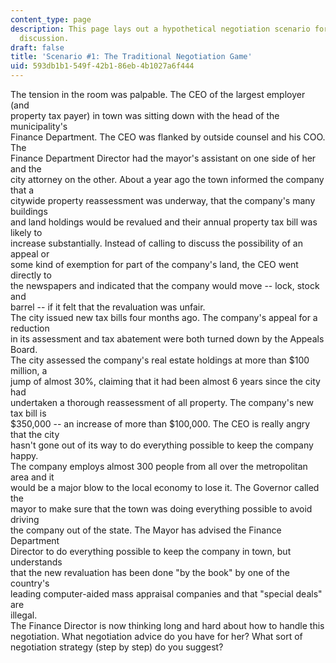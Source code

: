 ```yaml
---
content_type: page
description: This page lays out a hypothetical negotiation scenario for thought and
  discussion.
draft: false
title: 'Scenario #1: The Traditional Negotiation Game'
uid: 593db1b1-549f-42b1-86eb-4b1027a6f444
---
```

The tension in the room was palpable. The CEO of the largest employer (and  
property tax payer) in town was sitting down with the head of the municipality's  
Finance Department. The CEO was flanked by outside counsel and his COO. The  
Finance Department Director had the mayor's assistant on one side of her and the  
city attorney on the other. About a year ago the town informed the company that a  
citywide property reassessment was underway, that the company's many buildings  
and land holdings would be revalued and their annual property tax bill was likely to  
increase substantially. Instead of calling to discuss the possibility of an appeal or  
some kind of exemption for part of the company's land, the CEO went directly to  
the newspapers and indicated that the company would move -- lock, stock and  
barrel -- if it felt that the revaluation was unfair.  
The city issued new tax bills four months ago. The company's appeal for a reduction  
in its assessment and tax abatement were both turned down by the Appeals Board.  
The city assessed the company's real estate holdings at more than $100 million, a  
jump of almost 30%, claiming that it had been almost 6 years since the city had  
undertaken a thorough reassessment of all property. The company's new tax bill is  
$350,000 -- an increase of more than $100,000. The CEO is really angry that the city  
hasn't gone out of its way to do everything possible to keep the company happy.  
The company employs almost 300 people from all over the metropolitan area and it  
would be a major blow to the local economy to lose it. The Governor called the  
mayor to make sure that the town was doing everything possible to avoid driving  
the company out of the state. The Mayor has advised the Finance Department  
Director to do everything possible to keep the company in town, but understands  
that the new revaluation has been done "by the book" by one of the country's  
leading computer-aided mass appraisal companies and that "special deals" are  
illegal.  
The Finance Director is now thinking long and hard about how to handle this  
negotiation. What negotiation advice do you have for her? What sort of  
negotiation strategy (step by step) do you suggest?